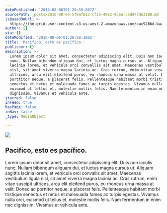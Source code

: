 ```yaml
---
datePublished: '2016-08-06T01:20:59.807Z'
sourcePath: _posts/2016-08-04-5f9af013-cf2e-49e2-9b6a-c5d477de3180.md
isBasedOnUrl: >-
  https://the-grid-user-content.s3-us-west-2.amazonaws.com/cac928bd-baab-406d-9413-9dfc8410f163.jpg
author: []
via: {}
dateModified: '2016-08-06T01:20:59.180Z'
title: 'Pacifico, esto es pacífico.'
publisher: {}
description: >-
  Lorem ipsum dolor sit amet, consectetur adipiscing elit. Duis non iaculis
  nunc. Nullam bibendum aliquam dui, et luctus magna cursus ut. Aliquam sagittis
  lacinia lorem, et vehicula orci convallis sit amet. Maecenas vestibulum ligula
  nisl, sit amet viverra magna lacinia ac. Cras rutrum, enim vitae suscipit
  ultrices, arcu elit eleifend purus, eu rhoncus urna massa at velit. Donec ac
  porttitor neque, a placerat felis. Pellentesque habitant morbi tristique
  senectus et netus et malesuada fames ac turpis egestas. Vivamus nulla orci,
  euismod ut tellus et, molestie mollis felis. Nam fermentum in enim nec
  dignissim. Vivamus et vehicula ante.
starred: false
inFeed: true
hasPage: false
inNav: false
_type: MediaObject

---
```

![](https://the-grid-user-content.s3-us-west-2.amazonaws.com/cac928bd-baab-406d-9413-9dfc8410f163.jpg)

## Pacifico, esto es pacífico.

Lorem ipsum dolor sit amet, consectetur adipiscing elit. Duis non iaculis nunc. Nullam bibendum aliquam dui, et luctus magna cursus ut. Aliquam sagittis lacinia lorem, et vehicula orci convallis sit amet. Maecenas vestibulum ligula nisl, sit amet viverra magna lacinia ac. Cras rutrum, enim vitae suscipit ultrices, arcu elit eleifend purus, eu rhoncus urna massa at velit. Donec ac porttitor neque, a placerat felis. Pellentesque habitant morbi tristique senectus et netus et malesuada fames ac turpis egestas. Vivamus nulla orci, euismod ut tellus et, molestie mollis felis. Nam fermentum in enim nec dignissim. Vivamus et vehicula ante.